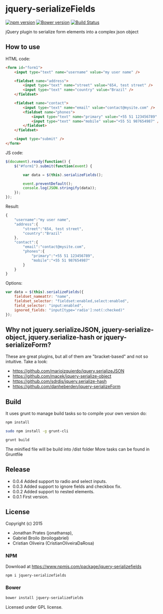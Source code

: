# jquery-serializeFields 
[![npm version](https://badge.fury.io/js/jquery-serializefields.svg)](http://badge.fury.io/js/jquery-serializefields) [![Bower version](https://badge.fury.io/bo/jquery-serializeFields.svg)](http://badge.fury.io/bo/jquery-serializeFields) [![Build Status](https://travis-ci.org/jonathansp/jquery-serializeFields.svg)](https://travis-ci.org/jonathansp/jquery-serializeFields)

jQuery plugin to serialize form elements into a complex json object

## How to use

HTML code:

```html
<form id="form1">
    <input type="text" name="username" value="my user name" />

    <fieldset name="address">
        <input type="text" name="street" value="654, test street" />
        <input type="text" name="country" value="Brazil" />
    </fieldset>

    <fieldset name="contact">
        <input type="text" name="email" value="contact@mysite.com" />
        <fieldset name="phones">
            <input type="text" name="primary" value="+55 51 123456789" />
            <input type="text" name="mobile" value="+55 51 987654987" />
        </fieldset>
    </fieldset>

    <input type="submit" />
</form>

```

JS code:

```javascript
$(document).ready(function() {
    $("#form1").submit(function(event) {

        var data = $(this).serializeFields();

        event.preventDefault();
        console.log(JSON.stringify(data));
    });
});
```

Result:

```javascript
{
    "username":"my user name",
    "address":{
        "street":"654, test street",
        "country":"Brazil"
    },
    "contact":{
        "email":"contact@mysite.com",
        "phones":{
            "primary":"+55 51 123456789",
            "mobile":"+55 51 987654987"
        }
    }
}
```

Options:

```javascript
var data = $(this).serializeFields({
    fieldset_nameattr: "name",
    fieldset_selector: "fieldset:enabled,select:enabled",
    field_selector: "input:enabled",
    ignored_fields: "input[type='radio']:not(:checked)"
});
```

## Why not jquery.serializeJSON, jquery-serialize-object, jquery.serialize-hash or jquery-serializeForm?

These are great plugins, but all of them are "bracket-based" and not so intuitive. Take a look:

* https://github.com/marioizquierdo/jquery.serializeJSON
* https://github.com/macek/jquery-serialize-object
* https://github.com/sdrdis/jquery.serialize-hash
* https://github.com/danheberden/jquery-serializeForm

## Build

It uses grunt to manage build tasks so to compile your own version do:

```bash
npm install

sudo npm install -g grunt-cli

grunt build
```
The minified file will be build into /dist folder
More tasks can be found in Gruntfile

## Release

* 0.0.4 Added support to radio and select inputs.
* 0.0.3 Added support to ignore fields and checkbox fix.
* 0.0.2 Added support to nested elements.
* 0.0.1 First version.

## License
Copyright (c) 2015

* Jonathan Prates (jonathansp),
* Gabriel Broilo (broilogabriel)
* Cristian Oliveira (CristianOliveiraDaRosa)

### NPM

Download at https://www.npmjs.com/package/jquery-serializefields

```bash
npm i jquery-serializefields
```

### Bower
```bash
bower install jquery-serializeFields
```

Licensed under GPL license.
